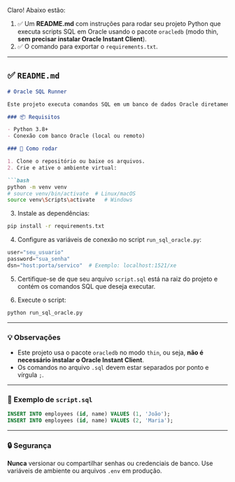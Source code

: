 Claro! Abaixo estão:

1. ✅ Um **README.md** com instruções para rodar seu projeto Python que executa scripts SQL em Oracle usando o pacote `oracledb` (modo thin, **sem precisar instalar Oracle Instant Client**).
2. ✅ O comando para exportar o `requirements.txt`.

---

## ✅ `README.md`

````markdown
# Oracle SQL Runner

Este projeto executa comandos SQL em um banco de dados Oracle diretamente a partir de um arquivo `.sql` usando Python.

### 📦 Requisitos

- Python 3.8+
- Conexão com banco Oracle (local ou remoto)

### 🚀 Como rodar

1. Clone o repositório ou baixe os arquivos.
2. Crie e ative o ambiente virtual:

```bash
python -m venv venv
# source venv/bin/activate  # Linux/macOS
source venv\Scripts\activate   # Windows
````

3. Instale as dependências:

```bash
pip install -r requirements.txt
```

4. Configure as variáveis de conexão no script `run_sql_oracle.py`:

```python
user="seu_usuario"
password="sua_senha"
dsn="host:porta/servico"  # Exemplo: localhost:1521/xe
```

5. Certifique-se de que seu arquivo `script.sql` está na raiz do projeto e contém os comandos SQL que deseja executar.

6. Execute o script:

```bash
python run_sql_oracle.py
```

---

### 💡 Observações

* Este projeto usa o pacote `oracledb` no modo `thin`, ou seja, **não é necessário instalar o Oracle Instant Client**.
* Os comandos no arquivo `.sql` devem estar separados por ponto e vírgula `;`.

---

### 📁 Exemplo de `script.sql`

```sql
INSERT INTO employees (id, name) VALUES (1, 'João');
INSERT INTO employees (id, name) VALUES (2, 'Maria');
```

---

### 🔒 Segurança

**Nunca** versionar ou compartilhar senhas ou credenciais de banco. Use variáveis de ambiente ou arquivos `.env` em produção.

